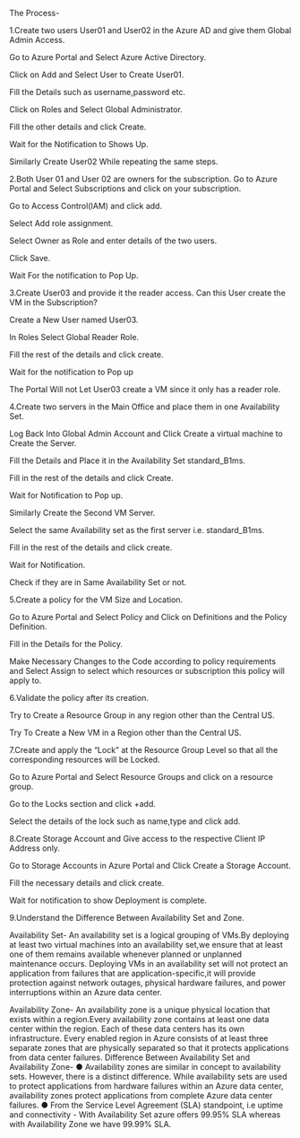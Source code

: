 The Process-

1.Create two users User01 and User02 in the Azure AD and give them Global Admin Access.

Go to Azure Portal and Select Azure Active Directory.
 

Click on Add and Select User to Create User01.

 

Fill the Details such as username,password etc.
 
Click on Roles and Select Global Administrator.

 
Fill the other details and click Create.

 
Wait for the Notification to Shows Up.

 

Similarly Create User02 While repeating the same steps.
 

 

 

 
2.Both User 01 and User 02 are owners for the subscription.
Go to Azure Portal and Select Subscriptions and click on your subscription. 
 
Go to Access Control(IAM) and click add.
 

Select Add role assignment.

 
Select Owner as Role and enter details of the two users.

 

Click Save.
 
Wait For the notification to Pop Up.
 

3.Create User03 and provide it the reader access. Can this User create the VM in the Subscription?

Create a New User named User03.
 
In Roles Select Global Reader Role.
 

Fill the rest of the details and click create.
 

Wait for the notification to Pop up
 


The Portal Will not Let User03 create a VM since it only has a reader role.


4.Create two servers in the Main Office and place them in one Availability Set.

Log Back Into Global Admin Account and Click Create a virtual machine to Create the Server.
 
Fill the Details and Place it in the Availability Set standard_B1ms.
 

Fill in the rest of the details and click Create.
 




Wait for Notification to Pop up.

 

Similarly Create the Second VM Server.

 




Select the same Availability set as the first server i.e. standard_B1ms.

 

Fill in the rest of the details and click create.

 


Wait for Notification.

 

Check if they are in Same Availability Set or not.

 


5.Create a policy for the VM Size and Location.

Go to Azure Portal and Select Policy and Click on Definitions and the Policy Definition.

 

Fill in the Details for the Policy.
 
Make Necessary Changes to the Code according to policy requirements and Select Assign to select which resources or subscription this policy will apply to.
 

 
 


 

 


6.Validate the policy after its creation.

Try to Create a Resource Group in any region other than the Central US.

 
Try To Create a New VM in a Region other than the Central US.
 

 




 

7.Create and apply the “Lock” at the Resource Group Level so that all the corresponding resources will be Locked.

Go to Azure Portal and Select Resource Groups and click on a resource group.

 
Go to the Locks section and click +add.

 

Select the details of the lock such as name,type and click add.

 

 

8.Create Storage Account and Give access to the respective Client IP Address only.

Go to Storage Accounts in Azure Portal and Click Create a Storage Account.
 

Fill the necessary details and click create.

 

Wait for notification to show Deployment is complete.

 


9.Understand the Difference Between Availability Set and Zone.


Availability Set-
An availability set is a logical grouping of VMs.By deploying at least two virtual machines into an availability set,we ensure that at least one of them remains available whenever planned or unplanned maintenance occurs.
Deploying VMs in an availability set will not protect an application from failures that are application-specific,it will provide protection against network outages, physical hardware failures, and power interruptions within an Azure data center. 

Availability Zone-
An availability zone is a unique physical location that exists within a region.Every availability zone contains at least one data center within the region. Each of these data centers has its own infrastructure. Every enabled region in Azure consists of at least three separate zones that are physically separated so that it protects applications from data center failures.
Difference Between Availability Set and Availability Zone-
●	Availability zones are similar in concept to availability sets. However, there is a distinct difference. While availability sets are used to protect applications from hardware failures within an Azure data center, availability zones protect applications from complete Azure data center failures.
●	From the Service Level Agreement (SLA) standpoint, i.e uptime and connectivity - With Availability Set azure offers 99.95% SLA whereas with Availability Zone we have 99.99% SLA. 



 

